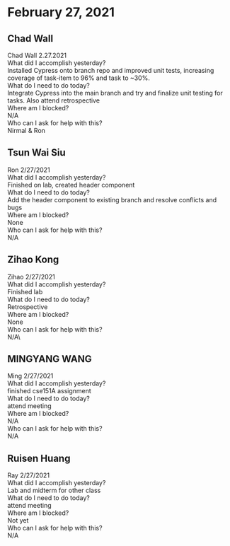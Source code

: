 # February 27, 2021

## Chad Wall
Chad Wall 2.27.2021\
What did I accomplish yesterday?\
Installed Cypress onto branch repo and improved unit tests, increasing coverage of task-item to 96% and task to ~30%.\
What do I need to do today?\
Integrate Cypress into the main branch and try and finalize unit testing for tasks. Also attend retrospective\
Where am I blocked?\
N/A\
Who can I ask for help with this?\
Nirmal & Ron

## Tsun Wai Siu
Ron 2/27/2021\
What did I accomplish yesterday?\
Finished on lab, created header component\
What do I need to do today?\
Add the header component to existing branch and resolve conflicts and bugs\
Where am I blocked?\
None\
Who can I ask for help with this?\
N/A

## Zihao Kong 
Zihao 2/27/2021\
What did I accomplish yesterday?\
Finished lab\
What do I need to do today?\
Retrospective\
Where am I blocked?\
None\
Who can I ask for help with this?\
N/A\

## MINGYANG WANG 
Ming 2/27/2021\
 What did I accomplish yesterday?\
finished cse151A assignment\
 What do I need to do today?\
attend meeting\
 Where am I blocked?\
N/A\
 Who can I ask for help with this?\
N/A

## Ruisen Huang 
Ray 2/27/2021\
 What did I accomplish yesterday?\
Lab and midterm for other class\
 What do I need to do today?\
attend meeting\
 Where am I blocked?\
Not yet\
 Who can I ask for help with this?\
N/A 